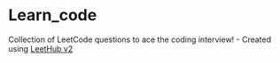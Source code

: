# Learn_code
Collection of LeetCode questions to ace the coding interview! - Created using [LeetHub v2](https://github.com/arunbhardwaj/LeetHub-2.0)
